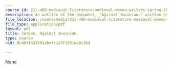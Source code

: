 ```yaml
---
course_id: 21l-460-medieval-literature-medieval-women-writers-spring-2004
description: An outline of the document, "Against Jovinian," written by St. Jerome.
file_location: /coursemedia/21l-460-medieval-literature-medieval-women-writers-spring-2004/8c4091453591abefc1a7f1381ee9c1b4_hand_out4_jerome.pdf
file_type: application/pdf
layout: pdf
title: Jerome, Against Jovinian
type: course
uid: 8c4091453591abefc1a7f1381ee9c1b4

---
```

None
